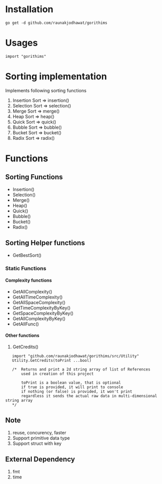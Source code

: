 # Installation
```
go get -d github.com/raunakjodhawat/gorithims
```

# Usages
```
import "gorithims"
```
   
# Sorting implementation
Implements following sorting functions
1. Insertion Sort => insertion()
2. Selection Sort => selection()
3. Merge Sort => merge()
4. Heap Sort => heap()
5. Quick Sort => quick()
6. Bubble Sort => bubble()
7. Bucket Sort => bucket()
8. Radix Sort => radix()

# Functions
## Sorting Functions
- Insertion()
- Selection()
- Merge()
- Heap()
- Quick()
- Bubble()
- Bucket()
- Radix()

## Sorting Helper functions
- GetBestSort()

### Static Functions
#### Complexity functions
- GetAllComplexity()
- GetAllTimeComplexity()
- GetAllSpaceComplexity()
- GetTimeComplexityByKey()
- GetSpaceComplexityByKey()
- GetAllComplexityByKey()
- GetAllFunc()
#### Other functions
1. GetCredits()
 ```
    import "github.com/raunakjodhawat/gorithims/src/Utility"
    Utility.GetCredits(toPrint ...bool)
    
    /*  Returns and print a 2d string array of list of References
        used in creation of this project

        toPrint is a boolean value, that is optional
        if true is provided, it will print to console
        if nothing (or false) is provided, it won't print
        regardless it sends the actual raw data in multi-dimensional string array
    */
  ```

## Note
1. reuse, concurency, faster
2. Support primitive data type
3. Support struct with key

## External Dependency
1. fmt
2. time